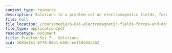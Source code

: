 ```yaml
---
content_type: resource
description: Solutions to a problem set on electromagnetic fields, forces, and motion.
file: null
file_location: /coursemedia/6-641-electromagnetic-fields-forces-and-motion-spring-2005/2683e1518f708631650ceef19444a352_05_ps07_sol.pdf
file_type: application/pdf
resourcetype: Document
title: Problem Set 7 - Solutions
uid: 2683e151-8f70-8631-650c-eef19444a352
---
```

